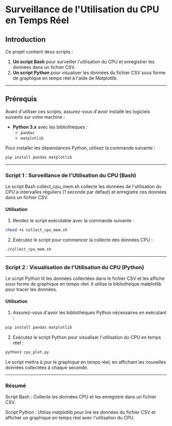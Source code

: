 # Surveillance de l'Utilisation du CPU en Temps Réel

## Introduction

Ce projet contient deux scripts :
1. **Un script Bash** pour surveiller l'utilisation du CPU et enregistrer les données dans un fichier CSV.
2. **Un script Python** pour visualiser les données du fichier CSV sous forme de graphique en temps réel à l'aide de Matplotlib.

---

## Prérequis

Avant d'utiliser ces scripts, assurez-vous d'avoir installé les logiciels suivants sur votre machine :
- **Python 3.x** avec les bibliothèques :
  - `pandas`
  - `matplotlib`

Pour installer les dépendances Python, utilisez la commande suivante :

```bash
pip install pandas matplotlib
```
---
### Script 1 : Surveillance de l'Utilisation du CPU (Bash)

Le script Bash collect_cpu_mem.sh collecte les données de l'utilisation du CPU à intervalles réguliers (1 seconde par défaut) et enregistre ces données dans un fichier CSV.

#### Utilisation

1. Rendez le script exécutable avec la commande suivante :
```Bash
chmod +x collect_cpu_mem.sh
```
2. Exécutez le script pour commencer la collecte des données CPU :
```Bash
./collect_cpu_mem.sh
```

---
### Script 2 : Visualisation de l'Utilisation du CPU (Python)

Le script Python lit les données collectées dans le fichier CSV et les affiche sous forme de graphique en temps réel. Il utilise la bibliothèque matplotlib pour tracer les données.

#### Utilisation

1. Assurez-vous d'avoir les bibliothèques Python nécessaires en exécutant :
```Bash
pip install pandas matplotlib
```
2. Exécutez le script Python pour visualiser l'utilisation du CPU en temps réel :
```Bash
python3 cpu_plot.py
```
Le script mettra à jour le graphique en temps réel, en affichant les nouvelles données collectées à chaque seconde.

---
### Résumé

Script Bash : Collecte les données CPU et les enregistre dans un fichier CSV.

Script Python : Utilise matplotlib pour lire les données du fichier CSV et afficher un graphique en temps réel avec l'utilisation du CPU.
